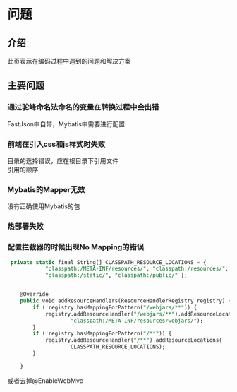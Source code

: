 # 问题
## 介绍
此页表示在编码过程中遇到的问题和解决方案
## 主要问题
### 通过驼峰命名法命名的变量在转换过程中会出错
FastJson中自带，Mybatis中需要进行配置
### 前端在引入css和js样式时失败
目录的选择错误，应在根目录下引用文件  
引用的顺序
### Mybatis的Mapper无效
没有正确使用Mybatis的包
### 热部署失败
### 配置拦截器的时候出现No Mapping的错误
```sql
 private static final String[] CLASSPATH_RESOURCE_LOCATIONS = {
            "classpath:/META-INF/resources/", "classpath:/resources/",
            "classpath:/static/", "classpath:/public/" };


    @Override
    public void addResourceHandlers(ResourceHandlerRegistry registry) {
        if (!registry.hasMappingForPattern("/webjars/**")) {
            registry.addResourceHandler("/webjars/**").addResourceLocations(
                    "classpath:/META-INF/resources/webjars/");
        }
        if (!registry.hasMappingForPattern("/**")) {
            registry.addResourceHandler("/**").addResourceLocations(
                    CLASSPATH_RESOURCE_LOCATIONS);
        }

    }

```
或者去掉@EnableWebMvc
